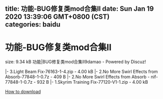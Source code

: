 
title: 功能-BUG修复类mod合集Ⅱ
date: Sun Jan 19 2020 13:39:06 GMT+0800 (CST)    
categories: baidu
---

# 功能-BUG修复类mod合集Ⅱ
size: 9.34 kB
 功能|BUG修复类mod合集Ⅱ9damao - Powered by Discuz!
 
|- 3.Light Beam Fix-76163-1-4.zip - 4.00 kB
|- 2.No More Swirl Effects from Absorb-77848-1-0.7z - 409 B
|- 2.No More Swirl Effects from Absorb - nif-77848-1-0.7z - 932 B
|- 1.Skyrim Training Fix-77120-V1-1.zip - 4.00 kB

[How to download](https://bpcam.bemobtrk.com/go/2ceec3aa-1ca2-46d6-b9ff-aaa5c184517c?jno=160)